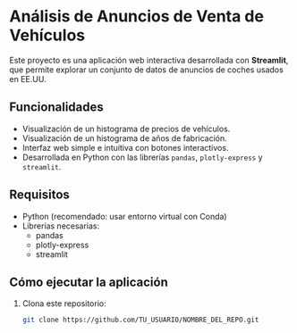 # Análisis de Anuncios de Venta de Vehículos

Este proyecto es una aplicación web interactiva desarrollada con **Streamlit**, que permite explorar un conjunto de datos de anuncios de coches usados en EE.UU. 

## Funcionalidades

- Visualización de un histograma de precios de vehículos.
- Visualización de un histograma de años de fabricación.
- Interfaz web simple e intuitiva con botones interactivos.
- Desarrollada en Python con las librerías `pandas`, `plotly-express` y `streamlit`.

## Requisitos

- Python (recomendado: usar entorno virtual con Conda)
- Librerías necesarias:
  - pandas
  - plotly-express
  - streamlit

## Cómo ejecutar la aplicación

1. Clona este repositorio:
   ```bash
   git clone https://github.com/TU_USUARIO/NOMBRE_DEL_REPO.git
